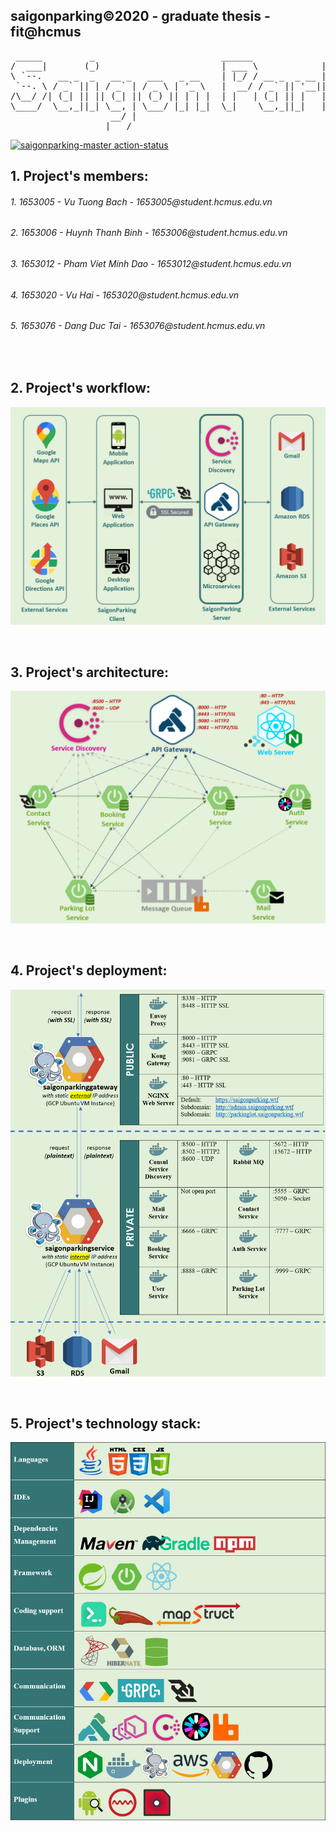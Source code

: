 <h2>saigonparking©2020 - graduate thesis - fit@hcmus</h2>
<pre>
 _____         _                        ______              _     _                         ________
/  ___|       (_)                       | ___ \            | |   (_)                       //  ||  \\
\ `--.   __ _  _   __ _   ___   _ __    | |_/ / __ _  _ __ | | __ _  _ __    __ _    _____//___||___\\___
 `--. \ / _` || | / _` | / _ \ | '_ \   |  __/ / _` || '__|| |/ /| || '_ \  / _` |   )  _           _    \
/\__/ /| (_| || || (_| || (_) || | | |  | |   | (_| || |   |   < | || | | || (_| |   |_/ \_________/ \___|
\____/  \__,_||_| \__, | \___/ |_| |_|  \_|    \__,_||_|   |_|\_\|_||_| |_| \__, | ____\_/_________\_/_____
                   __/ |                                                     __/ |
                  |___/                                                     |___/   v2.4.1 - ©Copyright 2020
</pre>

[![saigonparking-master action-status](https://github.com/huynhthanhbinh/saigonparking/workflows/saigonparking-master/badge.svg)](https://github.com/huynhthanhbinh/saigonparking/actions)

<h2>1. Project's members:</h2>
<h6>1. 1653005 - Vu Tuong Bach - 1653005@student.hcmus.edu.vn</h6>
<h6>2. 1653006 - Huynh Thanh Binh - 1653006@student.hcmus.edu.vn</h6>
<h6>3. 1653012 - Pham Viet Minh Dao - 1653012@student.hcmus.edu.vn</h6>
<h6>4. 1653020 - Vu Hai - 1653020@student.hcmus.edu.vn</h6>
<h6>5. 1653076 - Dang Duc Tai - 1653076@student.hcmus.edu.vn</h6>

<br/>
<h2>2. Project's workflow:</h2>

![workflow_img](documents/workflow.png)

<br/>
<h2>3. Project's architecture:</h2>

![architecture_img](documents/architecture.png)

<br/>
<h2>4. Project's deployment:</h2>

![deployment_img](documents/deployment.png)

<br/>
<h2>5. Project's technology stack:</h2>

![technology_img](documents/technology.png)
